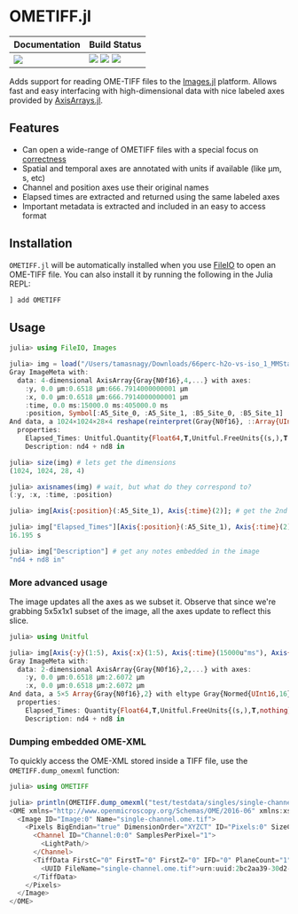 # OMETIFF.jl

| **Documentation**                 | **Build Status**                                              |
|:----------------------------------|:--------------------------------------------------------------|
| [![][docs-dev-img]][docs-dev-url] | [![][status-img]][status-url] [![][travis-img]][travis-url] [![][codecov-img]][codecov-url] |

Adds support for reading OME-TIFF files to the [Images.jl](https://github.com/JuliaImages/Images.jl)
platform. Allows fast and easy interfacing with high-dimensional data with nice
labeled axes provided by [AxisArrays.jl](https://github.com/JuliaImages/AxisArrays.jl).

## Features

- Can open a wide-range of OMETIFF files with a special focus on [correctness](https://github.com/tlnagy/OMETIFF.jl/blob/master/test/runtests.jl)
- Spatial and temporal axes are annotated with units if available (like μm, s, etc)
- Channel and position axes use their original names
- Elapsed times are extracted and returned using the same labeled axes
- Important metadata is extracted and included in an easy to access format

## Installation

`OMETIFF.jl` will be automatically installed when you use [FileIO](https://github.com/JuliaIO/FileIO.jl) to open an OME-TIFF file. You can also install it by running the following in the Julia REPL:

```julia
] add OMETIFF
```

## Usage

```julia
julia> using FileIO, Images

julia> img = load("/Users/tamasnagy/Downloads/66perc-h2o-vs-iso_1_MMStack.ome.tif")
Gray ImageMeta with:
  data: 4-dimensional AxisArray{Gray{N0f16},4,...} with axes:
    :y, 0.0 μm:0.6518 μm:666.7914000000001 μm
    :x, 0.0 μm:0.6518 μm:666.7914000000001 μm
    :time, 0.0 ms:15000.0 ms:405000.0 ms
    :position, Symbol[:A5_Site_0, :A5_Site_1, :B5_Site_0, :B5_Site_1]
And data, a 1024×1024×28×4 reshape(reinterpret(Gray{N0f16}, ::Array{UInt16,6}), 1024, 1024, 28, 4) with eltype Gray{Normed{UInt16,16}}
  properties:
    Elapsed_Times: Unitful.Quantity{Float64,𝐓,Unitful.FreeUnits{(s,),𝐓,nothing}}[2.525 s 3.35 s 5.638 s 6.534 s; 15.398 s 16.195 s 18.743 s 19.506 s; … ; 390.389 s 391.154 s 393.282 s 393.984 s; 405.391 s 406.13 s 408.316 s 409.101 s]
    Description: nd4 + nd8 in

julia> size(img) # lets get the dimensions
(1024, 1024, 28, 4)

julia> axisnames(img) # wait, but what do they correspond to?
(:y, :x, :time, :position)

julia> img[Axis{:position}(:A5_Site_1), Axis{:time}(2)]; # get the 2nd time point in position A5

julia> img["Elapsed_Times"][Axis{:position}(:A5_Site_1), Axis{:time}(2)] # get exact time when that slice was taken
16.195 s

julia> img["Description"] # get any notes embedded in the image
"nd4 + nd8 in"
```

### More advanced usage

The image updates all the axes as we subset it. Observe that since we're grabbing 5x5x1x1 subset of
the image, all the axes update to reflect this slice.

```julia
julia> using Unitful

julia> img[Axis{:y}(1:5), Axis{:x}(1:5), Axis{:time}(15000u"ms"), Axis{:position}(1)]
Gray ImageMeta with:
  data: 2-dimensional AxisArray{Gray{N0f16},2,...} with axes:
    :y, 0.0 μm:0.6518 μm:2.6072 μm
    :x, 0.0 μm:0.6518 μm:2.6072 μm
And data, a 5×5 Array{Gray{N0f16},2} with eltype Gray{Normed{UInt16,16}}
  properties:
    Elapsed_Times: Quantity{Float64,𝐓,Unitful.FreeUnits{(s,),𝐓,nothing}}[2.525 s 3.35 s 5.638 s 6.534 s; 15.398 s 16.195 s 18.743 s 19.506 s; … ; 390.389 s 391.154 s 393.282 s 393.984 s; 405.391 s 406.13 s 408.316 s 409.101 s]
    Description: nd4 + nd8 in
```

### Dumping embedded OME-XML

To quickly access the OME-XML stored inside a TIFF file, use the
`OMETIFF.dump_omexml` function:

```julia
julia> using OMETIFF

julia> println(OMETIFF.dump_omexml("test/testdata/singles/single-channel.ome.tif"))
<OME xmlns="http://www.openmicroscopy.org/Schemas/OME/2016-06" xmlns:xsi="http://www.w3.org/2001/XMLSchema-instance" Creator="OME Bio-Formats 5.2.2" UUID="urn:uuid:2bc2aa39-30d2-44ee-8399-c513492dd5de" xsi:schemaLocation="http://www.openmicroscopy.org/Schemas/OME/2016-06 http://www.openmicroscopy.org/Schemas/OME/2016-06/ome.xsd">
  <Image ID="Image:0" Name="single-channel.ome.tif">
    <Pixels BigEndian="true" DimensionOrder="XYZCT" ID="Pixels:0" SizeC="1" SizeT="1" SizeX="439" SizeY="167" SizeZ="1" Type="int8">
      <Channel ID="Channel:0:0" SamplesPerPixel="1">
        <LightPath/>
      </Channel>
      <TiffData FirstC="0" FirstT="0" FirstZ="0" IFD="0" PlaneCount="1">
        <UUID FileName="single-channel.ome.tif">urn:uuid:2bc2aa39-30d2-44ee-8399-c513492dd5de</UUID>
      </TiffData>
    </Pixels>
  </Image>
</OME>
```


[docs-dev-img]: https://img.shields.io/badge/docs-dev-blue.svg
[docs-dev-url]: https://tamasnagy.com/OMETIFF.jl/dev

[travis-img]: https://travis-ci.org/tlnagy/OMETIFF.jl.svg?branch=master
[travis-url]: https://travis-ci.org/tlnagy/OMETIFF.jl

[codecov-img]: https://codecov.io/gh/tlnagy/OMETIFF.jl/branch/master/graph/badge.svg
[codecov-url]: https://codecov.io/gh/tlnagy/OMETIFF.jl

[status-img]: https://www.repostatus.org/badges/latest/active.svg
[status-url]: https://www.repostatus.org/#active
